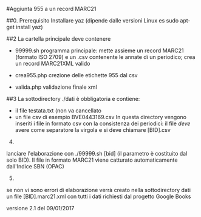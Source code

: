 #Aggiunta 955 a un record MARC21

##0. Prerequisito
Installare yaz (dipende dalle versioni Linux es sudo apt-get install yaz)

##2
La cartella principale deve contenere
- 99999.sh programma principale: mette assieme un record MARC21 (formato ISO 2709) e un .csv contenente le annate di un periodico; crea un record MARC21XML valido 
- crea955.php crezione delle etichette 955 dal csv

- valida.php validazione finale xml

##3
La sottodirectory ./dati  è obbligatoria e contiene:
* il file testata.txt (non va cancellato
* un file csv di esempio BVE0443169.csv
In questa directory vengono inseriti i file in formato csv con la consistenza dei periodici: il file *deve* avere come separatore la virgola e si deve chiamare [BID].csv



4.
lanciare l'elaborazione con ./99999.sh [bid]  (il parametro è costituito dal solo BID). Il file in formato MARC21 viene
catturato automaticamente dall'Indice SBN (OPAC)

5.
se non vi sono errori di elaborazione verrà creato nella sottodirectory dati un file [BID].marc21.xml 
con tutti i dati richiesti dal progetto Google Books




versione 2.1 del 09/01/2017
 










